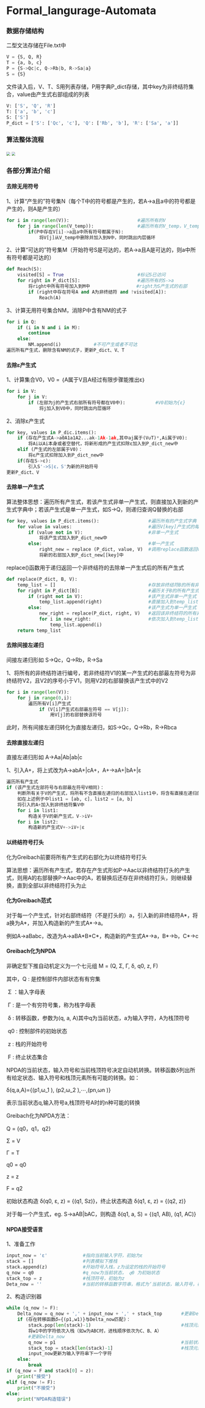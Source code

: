 # Formal_langurage-Automata

### 数据存储结构

二型文法存储在File.txt中

```python
V = {S, Q, R}
T = {a, b, c}
P = {S->Qc|c, Q->Rb|b, R->Sa|a}
S = {S}

```

文件读入后，V、T、S用列表存储，P用字典P_dict存储，其中key为非终结符集合，value由产生式右部组成的列表

```python
V: ['S', 'Q', 'R']
T: ['a', 'b', 'c']
S: ['S']
P_dict = ['S': ['Qc', 'c'], 'Q': ['Rb', 'b'], 'R': ['Sa', 'a']]
```

### 算法整体流程

<img src="images/image1.png" style="zoom:60%;" />

<img src="images/image2.png" style="zoom:60%;" />

### 各部分算法介绍

#### 去除无用符号

1、计算“产生的”符号集N（每个T中的符号都是产生的，若A->a且a中的符号都是产生的，则A是产生的）

```python
for i in range(len(V)):							#遍历所有的V
	for j in range(len(V_temp)):				#遍历所有的V_temp，V_temp是V的拷贝
		if(P中存在V[i]->a且a中所有符号都属于N):
			将V[j]从V_temp中删除并加入到N中，同时跳出内层循环
```

2、计算“可达的”符号集M（开始符号S是可达的，若A->a且A是可达的，则a中所有符号都是可达的）

```python
def Reach(S):
	visited[S] = True							#标记S已访问
	for right in P_dict[S]:						#遍历所有的S->a
		将right中所有符号加入到M中			     #right为S产生式的右部
		if (right中存在符号A and A为非终结符 and !visited[A]):
			Reach(A)
```

3、计算无用符号集合NM，消除P中含有NM的式子

```python
for i in Q:
    if (i in N and i in M):
        continue
    else:
        NM.append(i)			#不可产生或者不可达
遍历所有产生式，删除含有NM的式子，更新P_dict、V、T
```

#### 去除ε产生式

1、计算集合V0，V0 = ｛A属于V且A经过有限步骤能推出ε｝

```python
for i in V:
	for j in V:
        if (左部为j的产生式右部所有符号都在V0中):			#V0初始为{ε}
            将j加入到V0中，同时跳出内层循环
```

2、消除ε产生式

```python
for key, values in P_dic.items():
    if (存在产生式A->a0A1a1A2...ak-1Ak-1ak,其中aj属于(V∪T)*,Ai属于V0):
        将Ai以Ai本身或者空替代，将新形成的产生式扣除ε加入到P_dict_new中
    elif (产生式的左部属于V0)：
    	将ε产生式扣除加入到P_dict_new中
    if(存在S->ε):
        引入S'->S|ε，S'为新的开始符号
更新P_dict、V
```

#### 去除单一产生式

算法整体思想：遍历所有产生式，若该产生式非单一产生式，则直接加入到新的产生式字典中；若该产生式是单一产生式，如S->Q，则递归查询Q替换的右部

```python
for key, values in P_dict.items():					#遍历所有的产生式字典
    for value in values:				   			#遍历V[key]产生式的每一个右部
        if (value not in V):						#非单一产生式
            将该产生式加入到P_dict_new中
        else:										#单一产生式
            right_new = replace (P_dict, value, V)  #调用replace函数返回value替换的新的右部
            将新的右部加入到P_dict_new[[key]中
```

replace()函数用于递归返回一个非终结符的去除单一产生式后的所有产生式

```python
def replace(P_dict, B, V):
    temp_list = []									#存放非终结符B的所有非单一产生式
    for right in P_dict[B]:							#遍历关于B的所有产生式右部
        if (right not in V):						#该产生式非单一产生式
            temp_list.append(right)					#直接加入到temp_list中
        else:										#该产生式为单一产生式
            new_right = replace(P_dict, right, V)	#返回该非终结符的所有非单一产生式
            for i in new_right:						#依次加入到temp_list中
                temp_list.append(i)
    return temp_list
```

#### 去除间接左递归

间接左递归形如 S->Qc，Q->Rb，R->Sa

1、将所有的非终结符进行编号，若非终结符V1的某一产生式的右部最左符号为非终结符V2，且V2的序号小于V1，则用V2的右部替换该产生式中的V2

```python
for i in range(len(V)):
    for j in range(0,i):
        遍历所有V[i]产生式
        	if (V[i]产生式右部最左符号 == V[j]):
                用V[j]的右部替换该符号
```

此时，所有间接左递归转化为直接左递归，如S->Qc，Q->Rb，R->Rbca

#### 去除直接左递归

直接左递归形如 A->Aa|Ab|ab|c

1、引入A+，将上式改为A->abA+|cA+，A+->aA+|bA+|ε

```python
遍历所有产生式
if (该产生式左部符号与右部最左符号V相同)：
	判断所有关于V的产生式，将所有不含直接左递归的右部加入list1中，将含有直接左递归的右部加入list2中，
    如在上述例子中list1 = [ab, c]，list2 = [a, b]
    将引入的A+加入到非终结符集V中
    for i in list1:
        构造关于V的新产生式，V->iV+
    for i in list2:
        构造新的产生式V+->iV+|ε
```

#### 以终结符号打头

化为Greibach前要将所有产生式的右部化为以终结符号打头

算法思想：遍历所有产生式，若存在产生式形如P->Aac以非终结符打头的产生式，则用A的右部替换P->Aac中的A，若替换后还存在非终结符打头，则继续替换，直到全部以非终结符打头为止

#### 化为Greibach范式

对于每一个产生式，针对右部终结符（不是打头的）a，引入新的非终结符A\*，将a换为A*，并加入构造新的产生式A\*->a。

例如A->aBabc，改造为A->aBA\*B\*C\*，构造新的产生式A\*->a，B\*->b，C\*->c

#### Greibach化为NPDA

非确定型下推自动机定义为一个七元组 M = (Q, Σ, Γ, δ, q0, z, F)

其中，Q :  是控制部件内部状态有有穷集

​			Σ ：输入字母表

​			Γ :   是一个有穷符号集，称为栈字母表

​			δ :   转移函数，参数为(q, a, A)其中q为当前状态，a为输入字符，A为栈顶符号

​			q0 : 控制部件的初始状态

​			z :    栈的开始符号

​			F :    终止状态集合

NPDA的当前状态，输入符号和当前栈顶符号决定自动机转换。转移函数δ列出所有给定状态、输入符号和栈顶元素所有可能的转换。如：

δ(q,a,A)={(p1,ω_1 ), (p2,ω_2 ),⋯,(pn,ωn )}

表示当前状态q,输入符号a,栈顶符号A时的n种可能的转换

Greibach化为NPDA方法：

Q = {q0，q1，q2}

Σ = V

Γ = T

q0 = q0

z = z

F = q2

初始状态构造 δ(q0, ε, z) = {(q1, Sz)}，终止状态构造 δ(q1, ε, z) = {(q2, z)}

对于每一个产生式，eg. S->aAB|bAC，则构造 δ(q1, a, S) = {(q1, AB), (q1, AC)}

#### NPDA接受语言

1、准备工作

```python
input_now = 'ε'				#指向当前输入字符，初始为ε 
stack = []					#列表模拟下推栈
stack.append(z)				#开始符号入栈，z为设定的栈的开始符号
q_now = q0					#q_now为当前状态， 𝑞0 为初始状态
stack_top = z				#栈顶符号，初始为z
Deta_now = ''				#当前的转移函数字符串，格式为‘当前状态，输入符号，栈顶符号’
```

2、构造识别器

```python
while (q_now != F):
	Delta_now = q_now + ',' + input_now + ',' + stack_top		#更新Delta_now
    if (存在转移函数𝛿={(p1,w1)}与Delta_now匹配)：
    	stack.pop(len(stack)-1)									#栈顶元素出栈
        将w1中的字符依次入栈（如w为ABC时，进栈顺序依次为C、B、A）
        #更新Delta_now
        q_now = p1												#当前状态更新
        stack_top = stack[len(stack)-1]							#栈顶元素更新
        input_now更新为输入字符串下一个字符
    else:
        break
if (q_now = F and stack[0] = z):
    print("接受")
elif (q_now != F):
    print("不接受")
else:
    print("NPDA构造错误")
        
    
```


